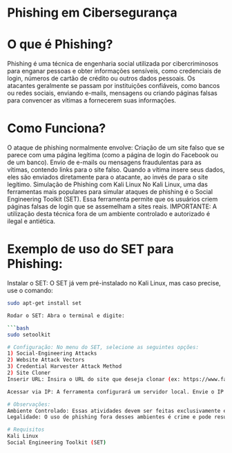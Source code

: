 # Phishing em Cibersegurança

# O que é Phishing?
Phishing é uma técnica de engenharia social utilizada por cibercriminosos para enganar pessoas e obter informações sensíveis, como credenciais de login, números de cartão de crédito ou outros dados pessoais. Os atacantes geralmente se passam por instituições confiáveis, como bancos ou redes sociais, enviando e-mails, mensagens ou criando páginas falsas para convencer as vítimas a fornecerem suas informações.

# Como Funciona?
O ataque de phishing normalmente envolve:
Criação de um site falso que se parece com uma página legítima (como a página de login do Facebook ou de um banco).
Envio de e-mails ou mensagens fraudulentas para as vítimas, contendo links para o site falso.
Quando a vítima insere seus dados, eles são enviados diretamente para o atacante, ao invés de para o site legítimo.
Simulação de Phishing com Kali Linux
No Kali Linux, uma das ferramentas mais populares para simular ataques de phishing é o Social Engineering Toolkit (SET). Essa ferramenta permite que os usuários criem páginas falsas de login que se assemelham a sites reais. IMPORTANTE: A utilização desta técnica fora de um ambiente controlado e autorizado é ilegal e antiética.

# Exemplo de uso do SET para Phishing:
Instalar o SET: O SET já vem pré-instalado no Kali Linux, mas caso precise, use o comando:

```bash
sudo apt-get install set

Rodar o SET: Abra o terminal e digite:

```bash
sudo setoolkit

# Configuração: No menu do SET, selecione as seguintes opções:
1) Social-Engineering Attacks
2) Website Attack Vectors
3) Credential Harvester Attack Method
2) Site Cloner
Inserir URL: Insira o URL do site que deseja clonar (ex: https://www.facebook.com), e o SET irá clonar a página e configurá-la para coletar as credenciais inseridas.

Acessar via IP: A ferramenta configurará um servidor local. Envie o IP do seu Kali Linux para a vítima, e ela será redirecionada para a página clonada.

# Observações:
Ambiente Controlado: Essas atividades devem ser feitas exclusivamente em ambientes controlados para fins educacionais ou de testes de segurança com permissão.
Legalidade: O uso de phishing fora desses ambientes é crime e pode resultar em sérias penalidades legais.

# Requisitos
Kali Linux
Social Engineering Toolkit (SET)


